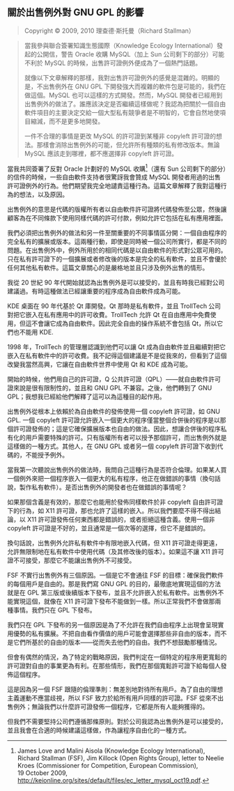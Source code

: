 ## 關於出售例外對 GNU GPL 的影響<!--(pandoc) {#pandoc_selling-exceptions}(pandoc)-->

> Copyright © 2009, 2010 理查德·斯托曼（Richard Stallman）

> 當我參與聯合簽署知識生態國際（Knowledge Ecology International）發起的公開信，警告 Oracle 收購 MySQL（加上 Sun 公司剩下的部分）可能不利於 MySQL 的時候，出售許可證例外便成為了一個熱門話題。
>
> 就像以下文章解釋的那樣，我對出售許可證例外的感覺是混雜的。明顯的是，不出售例外在 GNU GPL 下開發強大而複雜的軟件包是可能的，我們在做這個。MySQL 也可以這樣的方式開發。然而，MySQL 開發者已經用到出售例外的做法了。誰應該決定是否繼續這樣做呢？我認為把關於一個自由軟件項目的主要決定交給一個大型私有競爭者是不明智的，它會自然地使項目縮減，而不是更多地開發。
>
> 一件不合理的事情是更改 MySQL 的許可證到某種非 copyleft 許可證的想法。那樣會消除出售例外的可能，但允許所有種類的私有修改版本。無論 MySQL 應該走到哪裡，都不應選擇非 copyleft 許可證。

當我共同簽署了反對 Oracle 計劃好的 MySQL 收購[^sellex-1]（還有 Sun 公司剩下的部分）的信件的時候，一些自由軟件支持者很驚訝我會贊成 MySQL 開發者用過的出售許可證例外的行為。他們期望我完全地譴責這種行為。這篇文章解釋了我對這種行為的想法，以及原因。

出售例外的意思是代碼的版權所有者以自由軟件許可證將代碼發佈至公眾，然後讓顧客為在不同條款下使用同樣代碼的許可付款，例如允許它包括在私有應用裡面。

我們必須把出售例外的做法和另一件至關重要的不同事情區分開：一個自由程序的完全私有的擴展或版本。這兩種行動，即使是同時被一個公司所實行，都是不同的問題。在出售例外中，例外所用於的相同代碼是以自由軟件的形式對公眾可用的。只在私有許可證下的一個擴展或者修改後的版本是完全的私有軟件，並且不會優於任何其他私有軟件。這篇文章關心的是嚴格地並且只涉及例外出售的情形。

我從 20 世紀 90 年代開始就認為出售例外是可以接受的，並且有時我已經對公司建議過。有時這種做法已經讓重要的程序成為自由軟件成為可能。

KDE 桌面在 90 年代基於 Qt 庫開發。Qt 那時是私有軟件，並且 TrollTech 公司對把它嵌入在私有應用中的許可收費。TrollTech 允許 Qt 在自由應用中免費使用，但這不會讓它成為自由軟件。因此完全自由的操作系統不會包括 Qt，所以它們也不能用 KDE.

1998 年，TrollTech 的管理層認識到他們可以讓 Qt 成為自由軟件並且繼續對把它嵌入在私有軟件中的許可收費。我不記得這個建議是不是從我來的，但看到了這個改變我當然高興，它讓在自由軟件世界中使用 Qt 和 KDE 成為可能。

開始的時候，他們用自己的許可證，Q 公共許可證（QPL）——就自由軟件許可證來說是很有限制性的，並且和 GNU GPL 不兼容。之後，他們轉到了 GNU GPL；我想我已經給他們解釋了這可以為這種目的起作用。

出售例外從根本上依賴於為自由軟件的發佈使用一個 copyleft 許可證，如 GNU GPL. 一個 copyleft 許可證允許嵌入一個更大的程序僅當整個合併後的程序是以那個許可證發佈的；這是它確保擴展版本也自由的做法。因此，想讓合併後的程序私有化的用戶需要特殊的許可。只有版權所有者可以授予那個許可，而出售例外就是這樣做的一種方式。其他人，在 GNU GPL 或者另一個 copyleft 許可證下收到代碼的，不能授予例外。

當我第一次聽說出售例外的做法時，我問自己這種行為是否符合倫理。如果某人買一個例外來把一個程序嵌入一個更大的私有程序，他正在做錯誤的事情（換句話說，製作私有軟件）。是否出售例外的開發者也在做錯誤的事情呢？

如果那個含義是有效的，那麼它也能用於發佈同樣軟件於非 copyleft 自由許可證下的行為，如 X11 許可證，那也允許了這樣的嵌入。所以我們要麼不得不得出結論，以 X11 許可證發佈任何東西都是錯誤的，或者拒絕這種含義。使用一個非 copyleft 許可證是不好的，並且通常是一個次等的選擇，但它不是錯誤的。

換句話說，出售例外允許私有軟件中有限地嵌入代碼，但 X11 許可證走得更遠，允許無限制地在私有軟件中使用代碼（及其修改後的版本）。如果這不讓 X11 許可證不可接受，那麼它不能讓出售例外不可接受。

FSF 不實行出售例外有三個原因。一個是它不會通往 FSF 的目標：確保我們軟件的每個用戶是自由的。那是我們寫 GNU GPL 的目的，最徹底地實現這個的方法就是在 GPL 第三版或後續版本下發布，並且不允許嵌入於私有軟件。出售例外不能實現這個，就像在 X11 許可證下發布不能做到一樣。所以正常我們不會做那兩種事情。我們只在 GPL 下發布。

我們只在 GPL 下發布的另一個原因是為了不允許在我們自由程序上出現會呈現實用優勢的私有擴展。不把自由看作價值的用戶可能會選擇那些非自由的版本，而不是它們所基於的自由的版本——從而失去他們的自由。我們不想鼓勵那種情況。

但會有偶然的情況，為了特定的戰略原因，我們判定在一個特定的程序用更寬鬆的許可證對自由的事業更為有利。在那些情形，我們在那個寬鬆許可證下給每個人發佈這個程序。

這是因為另一個 FSF 跟隨的倫理準則：無差別地對待所有用戶。為了自由的理想主義運動不應當歧視，所以 FSF 致力於給所有用戶同樣的許可證。FSF 從來不出售例外；無論我們以什麼許可證發佈一個程序，它都是所有人能夠獲得的。

但我們不需要堅持公司們遵循那條原則。對於公司我認為出售例外是可以接受的，並且我會在合適的時候建議這樣做，作為讓程序自由化的一種方式。

[^sellex-1]: James Love and Malini Aisola (Knowledge Ecology International), Richard Stallman (FSF), Jim Killock (Open Rights Group), letter to Neelie Kroes (Commissioner for Competition, European Commission), 19 October 2009, <http://keionline.org/sites/default/files/ec_letter_mysql_oct19.pdf>.

